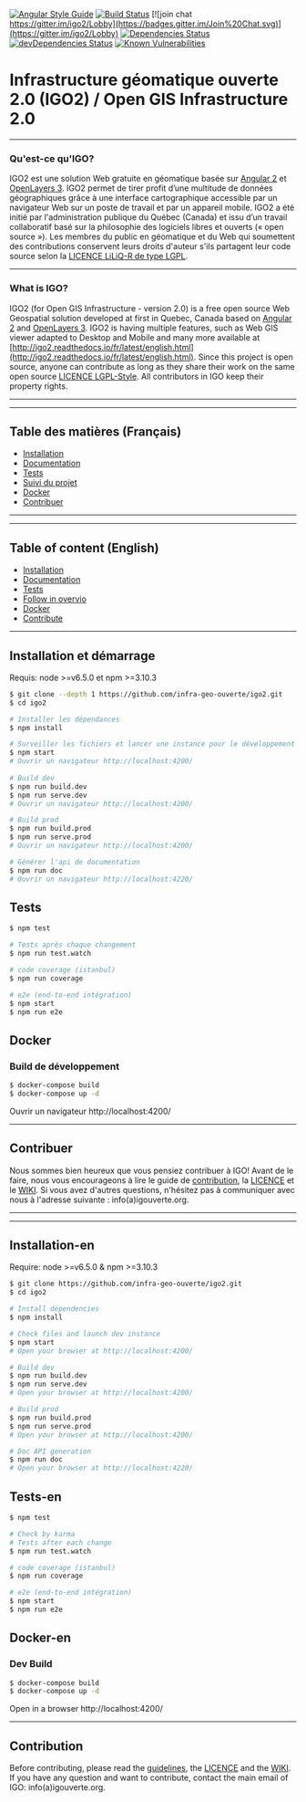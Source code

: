 [![Angular Style Guide](https://mgechev.github.io/angular2-style-guide/images/badge.svg)](https://angular.io/styleguide)
[![Build Status](https://travis-ci.org/infra-geo-ouverte/igo2.svg?branch=master)](https://travis-ci.org/infra-geo-ouverte/igo2)
[![join chat https://gitter.im/igo2/Lobby](https://badges.gitter.im/Join%20Chat.svg)](https://gitter.im/igo2/Lobby)
[![Dependencies Status](https://david-dm.org/infra-geo-ouverte/igo2.svg)](https://david-dm.org/infra-geo-ouverte/igo2)
[![devDependencies Status](https://david-dm.org/infra-geo-ouverte/igo2/dev-status.svg)](https://david-dm.org/infra-geo-ouverte/igo2?type=dev)
[![Known Vulnerabilities](https://snyk.io/test/github/infra-geo-ouverte/igo2/badge.svg)](https://snyk.io/test/github/infra-geo-ouverte/igo2)

# Infrastructure géomatique ouverte 2.0 (IGO2) / Open GIS Infrastructure 2.0
***

### Qu'est-ce qu'IGO?
IGO2 est une solution Web gratuite en géomatique basée sur [Angular 2](https://github.com/angular/angular) et [OpenLayers 3](https://github.com/openlayers/ol3).
IGO2 permet de tirer profit d’une multitude de données géographiques grâce à une interface cartographique accessible par un navigateur Web sur un poste de travail et par un appareil mobile.
IGO2 a été initié par l'administration publique du Québec (Canada) et issu d’un travail collaboratif basé sur la philosophie des logiciels libres et ouverts (« open source »). Les membres du public en géomatique et du Web qui soumettent des contributions conservent leurs droits d'auteur s'ils partagent leur code source selon la [LICENCE LiLiQ-R de type LGPL](LICENCE.txt).
***
### What is IGO?
IGO2 (for Open GIS Infrastructure - version 2.0) is a free open source Web Geospatial solution developed at first in Quebec, Canada based on [Angular 2](https://github.com/angular/angular) and [OpenLayers 3](https://github.com/openlayers/ol3). 
IGO2 is having multiple features, such as Web GIS viewer adapted to Desktop and Mobile and many more available at [http://igo2.readthedocs.io/fr/latest/english.html](http://igo2.readthedocs.io/fr/latest/english.html). Since this project is open source, anyone can contribute as long as they share their work on the same open source [LICENCE LGPL-Style](LICENSE_ENGLISH.txt). All contributors in IGO keep their property rights.
***

---
## Table des matières (Français)

- [Installation](#installation-et-démarrage)
- [Documentation](http://igo2.readthedocs.io/fr/latest/)
- [Tests](#tests)
- [Suivi du projet](https://overv.io/infra-geo-ouverte/igo2/)
- [Docker](#docker)
- [Contribuer](#contribuer)


***

---
## Table of content (English)

- [Installation](#installation-en)
- [Documentation](http://igo2.readthedocs.io/fr/latest/english.html)
- [Tests](#tests-en)
- [Follow in overvio](https://overv.io/infra-geo-ouverte/igo2/)
- [Docker](#docker-en)
- [Contribute](#contribution)

***

## Installation et démarrage

Requis: node >=v6.5.0 et npm >=3.10.3

```bash
$ git clone --depth 1 https://github.com/infra-geo-ouverte/igo2.git
$ cd igo2

# Installer les dépendances
$ npm install

# Surveiller les fichiers et lancer une instance pour le développement
$ npm start
# Ouvrir un navigateur http://localhost:4200/
 
# Build dev
$ npm run build.dev
$ npm run serve.dev
# Ouvrir un navigateur http://localhost:4200/

# Build prod
$ npm run build.prod
$ npm run serve.prod
# Ouvrir un navigateur http://localhost:4200/

# Générer l'api de documentation
$ npm run doc
# Ouvrir un navigateur http://localhost:4220/
```

## Tests

```bash
$ npm test

# Tests après chaque changement
$ npm run test.watch

# code coverage (istanbul)
$ npm run coverage

# e2e (end-to-end intégration)
$ npm start
$ npm run e2e
```

## Docker

### Build de développement

```bash
$ docker-compose build
$ docker-compose up -d
```
Ouvrir un navigateur http://localhost:4200/


***
## Contribuer
Nous sommes bien heureux que vous pensiez contribuer à IGO! Avant de le faire, nous vous encourageons à lire le guide de [contribution](.github/CONTRIBUTING.md), la [LICENCE](LICENCE.txt) et le [WIKI](https://github.com/infra-geo-ouverte/igo2/wiki). Si vous avez d'autres questions, n'hésitez pas à communiquer avec nous à l'adresse suivante : info(a)igouverte.org.

***

***

## Installation-en

Require: node >=v6.5.0 & npm >=3.10.3

```bash
$ git clone https://github.com/infra-geo-ouverte/igo2.git
$ cd igo2

# Install dépendencies
$ npm install

# Check files and launch dev instance
$ npm start
# Open your browser at http://localhost:4200/

# Build dev
$ npm run build.dev
$ npm run serve.dev
# Open your browser at http://localhost:4200/

# Build prod
$ npm run build.prod
$ npm run serve.prod
# Open your browser at http://localhost:4200/

# Doc API generation
$ npm run doc
# Open your browser at http://localhost:4220/

```

## Tests-en

```bash
$ npm test

# Check by karma
# Tests after each change
$ npm run test.watch

# code coverage (istanbul)
$ npm run coverage

# e2e (end-to-end intégration)
$ npm start
$ npm run e2e
```

## Docker-en

### Dev Build

```bash
$ docker-compose build
$ docker-compose up -d
```

Open in a browser http://localhost:4200/

***

## Contribution

Before contributing, please read the [guidelines](.github/CONTRIBUTING.md), the [LICENCE](LICENSE_ENGLISH.txt) and the [WIKI](https://github.com/infra-geo-ouverte/igo2/wiki). If you have any question and want to contribute, contact the main email of IGO: info(a)igouverte.org. 
